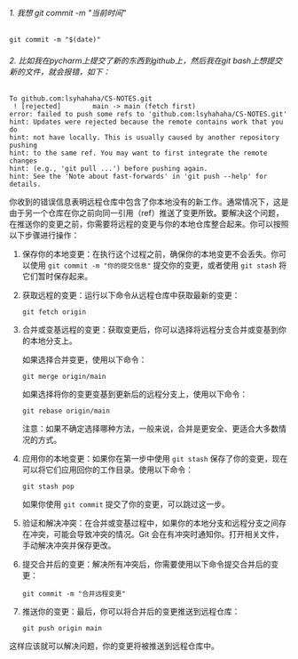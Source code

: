 ###### 1. 我想 git commit -m "当前时间"

```
git commit -m "$(date)"
```



###### 2. 比如我在pycharm上提交了新的东西到github上，然后我在git bash上想提交新的文件，就会报错，如下：

```
To github.com:lsyhahaha/CS-NOTES.git
 ! [rejected]        main -> main (fetch first)
error: failed to push some refs to 'github.com:lsyhahaha/CS-NOTES.git'
hint: Updates were rejected because the remote contains work that you do
hint: not have locally. This is usually caused by another repository pushing
hint: to the same ref. You may want to first integrate the remote changes
hint: (e.g., 'git pull ...') before pushing again.
hint: See the 'Note about fast-forwards' in 'git push --help' for details.
```

你收到的错误信息表明远程仓库中包含了你本地没有的新工作。通常情况下，这是由于另一个仓库在你之前向同一引用（ref）推送了变更所致。要解决这个问题，在推送你的变更之前，你需要将远程的变更与你的本地仓库整合起来。你可以按照以下步骤进行操作：

1. 保存你的本地变更：在执行这个过程之前，确保你的本地变更不会丢失。你可以使用 `git commit -m "你的提交信息"` 提交你的变更，或者使用 `git stash` 将它们暂时保存起来。

2. 获取远程的变更：运行以下命令从远程仓库中获取最新的变更：

   ```
   git fetch origin
   ```

3. 合并或变基远程的变更：获取变更后，你可以选择将远程分支合并或变基到你的本地分支上。

   如果选择合并变更，使用以下命令：

   ```
   git merge origin/main
   ```

   如果选择将你的变更变基到更新后的远程分支上，使用以下命令：

   ```
   git rebase origin/main
   ```

   注意：如果不确定选择哪种方法，一般来说，合并是更安全、更适合大多数情况的方式。

4. 应用你的本地变更：如果你在第一步中使用 `git stash` 保存了你的变更，现在可以将它们应用回你的工作目录。使用以下命令：

   ```
   git stash pop
   ```

   如果你使用 `git commit` 提交了你的变更，可以跳过这一步。

5. 验证和解决冲突：在合并或变基过程中，如果你的本地分支和远程分支之间存在冲突，可能会导致冲突的情况。Git 会在有冲突时通知你。打开相关文件，手动解决冲突并保存更改。

6. 提交合并后的变更：解决所有冲突后，你需要使用以下命令提交合并后的变更：

   ```
   git commit -m "合并远程变更"
   ```

7. 推送你的变更：最后，你可以将合并后的变更推送到远程仓库：

   ```
   git push origin main
   ```

这样应该就可以解决问题，你的变更将被推送到远程仓库中。